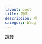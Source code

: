 ```yaml
---
layout: post
title: 测试
description: 啊
category: blog
---
```


[跳转](./designPatternAll/uilderPartten.md)